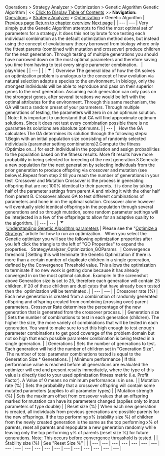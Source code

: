 ﻿
Operations > Strategy Analyzer > Optimization > Genetic Algorithm
Genetic Algorithm
| << [Click to Display Table of Contents](genetic_algorithm.md) >> **Navigation:**     [Operations](operations.md) > [Strategy Analyzer](strategy_analyzer.md) > [Optimization](optimize_a_strategy.md) > Genetic Algorithm | [Previous page](optimize_a_strategy.md) [Return to chapter overview](optimize_a_strategy.md) [Next page](optimization_fitness_metrics.md) |
| --- | --- |
Very simply put the Genetic Algorithm attempts to find the most optimal set of parameters for a strategy. It does this not by brute force testing each individual combination as the default optimization method does, but instead using the concept of evolutionary theory borrowed from biology where only the fittest parents (combined with mutation and crossover) produce children for the next generation. Through testing of multiple generations you should have narrowed down on the most optimal parameters and therefore saving you time from having to test every single parameter combination. 
 
| playVideo |
| --- |
|  |
![tog_minus](tog_minus.gif)
| Overview The general idea of how the GA solves an optimization problem is analogous to the concept of how evolution via natural selection adapts a species to the environment. In biology, only the strongest individuals will be able to reproduce and pass on their superior genes to the next generation. Assuming each generation can only pass on the strongest genes, after several iterations we would be left with the optimal attributes for the environment. Through this same mechanism, the GA will test a random preset of your parameters. Through multiple generations of testing, the parameters will zero in on an optimum solution.     | Note: It is important to understand that GA will find approximate optimum solutions. Since it does not test every combination possible there is no guarantee its solutions are absolute optimums. | | --- |      How the GA calculates The GA determines its solution through the following steps:   1.Begin with an initial population size consisting of randomly selected individuals (parameter setting combinations)2.Compute the fitness (Optimize on...) for each individual in the population and assign probabilities to the population based on the fitness results. More fit results have more probability in being selected for breeding of the next generation.3.Generate a new population for the next generation by selecting individuals from the prior generation to produce offspring via crossover and mutation (see below)4.Repeat from step 2 till you reach the number of generations in your test  Crossover and Mutation Crossover is the process in generating offspring that are not 100% identical to their parents. It is done by taking half of the parameter settings from parent A and mixing it with the other half from parent B. Crossover allows GA to test different combinations of parameters and hone in on the optimal solution. Crossover alone however will eventually yield identical offsprings in the population through several generations and so through mutation, some random parameter settings will be interjected in a few of the offsprings to allow for an adaptive quality to the algorithm. |
| --- | --- |
![tog_minus](tog_minus.gif)        [Understanding Genetic Algorithm parameters](javascript:HMToggle('toggle','UnderstandingGeneticAlgorithmParameters','UnderstandingGeneticAlgorithmParameters_ICON'))
| Please see the "[Optimize a Strategy](optimize_a_strategy.md)" article for how to run an optimization.   When you select the Genetic optimizer you will see the following optimization properties after you left click the triangle to the left of "GO Properties" to expand the properties.    StrategyAnalyzer_Optimization_GOParams     | Convergence threshold | Setting this will terminate the Genetic Optimization if there is more than a certain number of duplicate children in a single generation, defined by the Convergence Threshold value. This allows the optimization to terminate if no new work is getting done because it has already converged in on the most optimal solution. Example: In the screenshot above Generation size is set to 25, therefore each generation will contain 25 children, if 20 of these children are duplicates that have already been tested then the  optimization will be terminated. | | --- | --- | | Crossover rate (%) | Each new generation is created from a combination of randomly generated offspring and offspring created from combining (crossing over) parent parameters. Crossover Rate determines the percentage of the new generation that is generated from the crossover process. | | Generation size | Sets the number of combinations to test in each generation (children). The higher the size, the more variety of combinations that will be tested in each generation. You want to make sure to set this high enough to test enough parameter combinations to get good coverage of the problem domain but not so high that each possible parameter combination is being tested in a single generation. | | Generations | Sets the number of generations to test. Each generation will hold the number of children set in "Generation Size".  The number of total parameter combinations tested is equal to the Generation Size * Generations. | | Minimum performance | If this performance value is reached before all generations are evaluated the optimizer will end and present results immediately, where the type of this value is directly tied to your used optimization fitness metric (i.e. Profit Factor). A Value of 0 means no minimum performance is in use. | | Mutation rate (%) | Sets the probability that a crossover offspring will contain some mutated parameters (applies to all parameter types) | | Mutation strength (%) | Sets the maximum offset from crossover values that an offspring marked for mutation can have its parameters changed (applies only to input parameters of type double) | | Reset size (%) | When each new generation is created, all individuals from previous generations are possible parents for the new offsprings. If the top performing x% (stability size %) of children from the newly created generation is the same as the top performing x% of parents, reset all parents and repopulate a new generation randomly while leaving only the top performing y% of parents (reset size %) for future generations. Note: This occurs before convergence threashold is tested. | | Stability size (%) | See "Reset Size %" | |
| --- | --- | --- | --- | --- | --- | --- | --- | --- | --- | --- | --- | --- | --- | --- | --- | --- | --- | --- |
